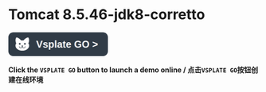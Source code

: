 # Tomcat 8.5.46-jdk8-corretto

<a href="https://www.vsplate.com/?docker-compose=https://github.com/vsplate/dcenvs/tomcat/8.5.46-jdk8-corretto"><img alt="VSPLATE GO" src="https://raw.githubusercontent.com/vsplate/images/master/vsgo_btn.png" width="200px"></a>

**Click the `VSPLATE GO` button to launch a demo online / 点击`VSPLATE GO`按钮创建在线环境**